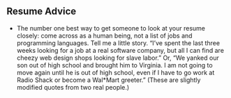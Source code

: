 ## Resume Advice

-   The number one best way to get someone to look at your resume closely: come across as a human being, not a list of jobs and programming languages. Tell me a little story. “I’ve spent the last three weeks looking for a job at a real software company, but all I can find are cheezy web design shops looking for slave labor.” Or, “We yanked our son out of high school and brought him to Virginia. I am not going to move again until he is out of high school, even if I have to go work at Radio Shack or become a Wal\*Mart greeter.” (These are slightly modified quotes from two real people.)
